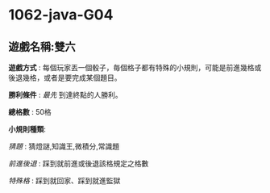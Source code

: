 # 1062-java-G04

## 遊戲名稱:雙六
 
**遊戲方式**  : 每個玩家丟一個骰子，毎個格子都有特殊的小規則，可能是前進幾格或後退幾格，或者是要完成某個題目。  

**勝利條件**  : _最先_ 到達終點的人勝利。  

**總格數**    : 50格  

**小規則種類**:  

  *猜題*      : 猜燈謎,知識王,微積分,常識題  
  
  *前進後退*  : 踩到就前進或後退該格規定之格數  
  
  *特殊格*    : 踩到就回家、踩到就進監獄  
  


